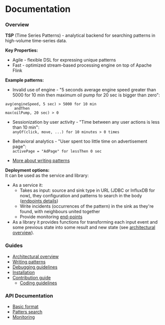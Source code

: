 Documentation
=============

### Overview
__TSP__ (Time Series Patterns) - analytical backend for searching
patterns in high-volume time-series data.


__Key Properties:__
- Agile - flexible DSL for expressing unique patterns
- Fast - optimized stream-based processing engine on top of Apache Flink


__Example patterns:__
- Invalid use of engine - "5 seconds average engine speed greater than 5000 for 10 min then maximum oil pump for 20 sec is bigger than zero":
```
avg(engineSpeed, 5 sec) > 5000 for 10 min 
    andThen 
max(oilPump, 20 sec) > 0
```

- Sessionization by user activity - "Time between any user actions is less than 10 min":
<br>`anyOf(click, move, ...) for 10 minutes > 0 times`

- Behavioral analytics - "User spent too little time on advertisement page":
<br>`activePage = "AdPage" for lessThen 0 sec`

- [More about writing patterns](./writing-patterns.md)


__Deployment options:__
<br>It can be used as the service and library:
- As a service it:
    - Takes as input: source and sink type in URL (JDBC or InfluxDB
    for now), they configuration and patterns to search in the body
    ([endpoints details](./api/patterns.md))
    - Write incidents (occurrences of the pattern) in the sink as they're found, with neighbours united together
    - Provide monitoring [end-points](./api/monitoring.md)
- As a library it provides functions for transforming each input
event and some previous state into some result and new state
(see [architectural overview](./architectural-overview.md)).


### Guides
- [Architectural overview](./architectural-overview.md)
- [Writing patterns](./writing-patterns.md)
- [Debugging guidelines](./debugging-guidelines.md)
- [Installation](./installation.md)
- [Contribution guide](./contribution-guide.md)
    - [Coding guidelines](./coding-guidelines.md)

### API Documentation
- [Basic format](./api/index.md)
- [Patters search](./api/patterns.md)
- [Monitoring](./api/monitoring.md)
